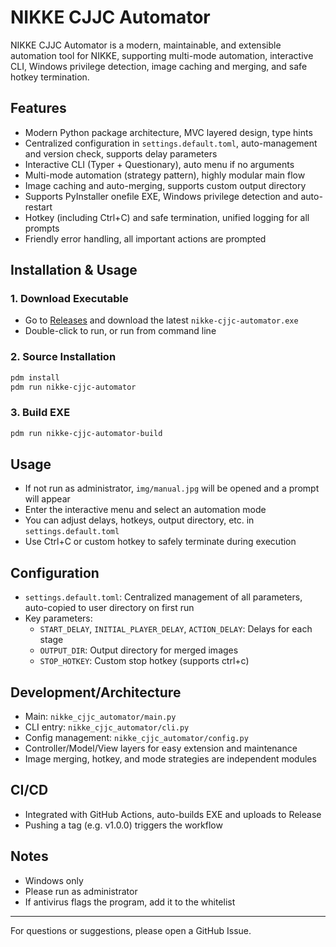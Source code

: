 # NIKKE CJJC Automator

NIKKE CJJC Automator is a modern, maintainable, and extensible automation tool for NIKKE, supporting multi-mode automation, interactive CLI, Windows privilege detection, image caching and merging, and safe hotkey termination.

## Features
- Modern Python package architecture, MVC layered design, type hints
- Centralized configuration in `settings.default.toml`, auto-management and version check, supports delay parameters
- Interactive CLI (Typer + Questionary), auto menu if no arguments
- Multi-mode automation (strategy pattern), highly modular main flow
- Image caching and auto-merging, supports custom output directory
- Supports PyInstaller onefile EXE, Windows privilege detection and auto-restart
- Hotkey (including Ctrl+C) and safe termination, unified logging for all prompts
- Friendly error handling, all important actions are prompted

## Installation & Usage

### 1. Download Executable
- Go to [Releases](https://github.com/t106362512/releases) and download the latest `nikke-cjjc-automator.exe`
- Double-click to run, or run from command line

### 2. Source Installation
```bash
pdm install
pdm run nikke-cjjc-automator
```

### 3. Build EXE
```bash
pdm run nikke-cjjc-automator-build
```

## Usage
- If not run as administrator, `img/manual.jpg` will be opened and a prompt will appear
- Enter the interactive menu and select an automation mode
- You can adjust delays, hotkeys, output directory, etc. in `settings.default.toml`
- Use Ctrl+C or custom hotkey to safely terminate during execution

## Configuration
- `settings.default.toml`: Centralized management of all parameters, auto-copied to user directory on first run
- Key parameters:
  - `START_DELAY`, `INITIAL_PLAYER_DELAY`, `ACTION_DELAY`: Delays for each stage
  - `OUTPUT_DIR`: Output directory for merged images
  - `STOP_HOTKEY`: Custom stop hotkey (supports ctrl+c)

## Development/Architecture
- Main: `nikke_cjjc_automator/main.py`
- CLI entry: `nikke_cjjc_automator/cli.py`
- Config management: `nikke_cjjc_automator/config.py`
- Controller/Model/View layers for easy extension and maintenance
- Image merging, hotkey, and mode strategies are independent modules

## CI/CD
- Integrated with GitHub Actions, auto-builds EXE and uploads to Release
- Pushing a tag (e.g. v1.0.0) triggers the workflow

## Notes
- Windows only
- Please run as administrator
- If antivirus flags the program, add it to the whitelist

---

For questions or suggestions, please open a GitHub Issue.

